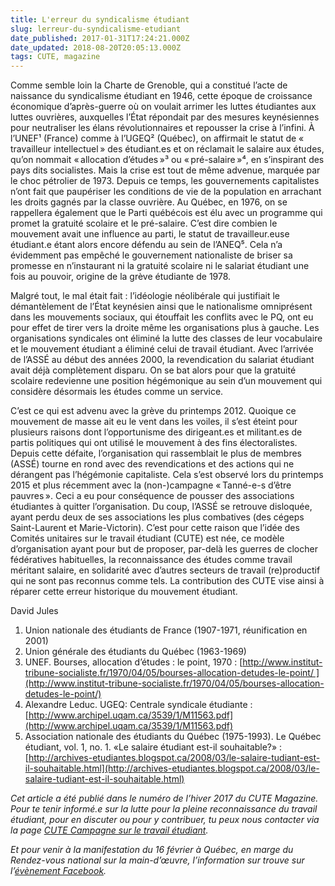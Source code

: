 ```yaml
---
title: L'erreur du syndicalisme étudiant
slug: lerreur-du-syndicalisme-etudiant
date_published: 2017-01-31T17:24:21.000Z
date_updated: 2018-08-20T20:05:13.000Z
tags: CUTE, magazine
---
```


Comme semble loin la Charte de Grenoble, qui a constitué l’acte de naissance du syndicalisme étudiant en 1946, cette époque de croissance économique d’après-guerre où on voulait arrimer les luttes étudiantes aux luttes ouvrières, auxquelles l’État répondait par des mesures keynésiennes pour neutraliser les élans révolutionnaires et repousser la crise à l’infini. À l’UNEF¹ (France) comme à l’UGEQ² (Québec), on affirmait le statut de « travailleur intellectuel » des étudiant.es et on réclamait le salaire aux études, qu’on nommait « allocation d’études »³ ou « pré-salaire »⁴, en s’inspirant des pays dits socialistes. Mais la crise est tout de même advenue, marquée par le choc pétrolier de 1973. Depuis ce temps, les gouvernements capitalistes n’ont fait que paupériser les conditions de vie de la population en arrachant les droits gagnés par la classe ouvrière. Au Québec, en 1976, on se rappellera également que le Parti québécois est élu avec un programme qui promet la gratuité scolaire et le pré-salaire. C’est dire combien le mouvement avait une influence au parti, le statut de travailleur.euse étudiant.e étant alors encore défendu au sein de l’ANEQ⁵. Cela n’a évidemment pas empêché le gouvernement nationaliste de briser sa promesse en n’instaurant ni la gratuité scolaire ni le salariat étudiant une fois au pouvoir, origine de la grève étudiante de 1978.

Malgré tout, le mal était fait : l’idéologie néolibérale qui justifiait le démantèlement de l’État keynésien ainsi que le nationalisme omniprésent dans les mouvements sociaux, qui étouffait les conflits avec le PQ, ont eu pour effet de tirer vers la droite même les organisations plus à gauche. Les organisations syndicales ont éliminé la lutte des classes de leur vocabulaire et le mouvement étudiant a éliminé celui de travail étudiant. Avec l’arrivée de l’ASSÉ au début des années 2000, la revendication du salariat étudiant avait déjà complètement disparu. On se bat alors pour que la gratuité scolaire redevienne une position hégémonique au sein d’un mouvement qui considère désormais les études comme un service.

C’est ce qui est advenu avec la grève du printemps 2012. Quoique ce mouvement de masse ait eu le vent dans les voiles, il s’est éteint pour plusieurs raisons dont l’opportunisme des dirigeant.es et militant.es de partis politiques qui ont utilisé le mouvement à des fins électoralistes. Depuis cette défaite, l’organisation qui rassemblait le plus de membres (ASSÉ) tourne en rond avec des revendications et des actions qui ne dérangent pas l’hégémonie capitaliste. Cela s’est observé lors du printemps 2015 et plus récemment avec la (non-)campagne « Tanné-e-s d’être pauvres ». Ceci a eu pour conséquence de pousser des associations étudiantes à quitter l’organisation. Du coup, l’ASSÉ se retrouve disloquée, ayant perdu deux de ses associations les plus combatives (des cégeps Saint-Laurent et Marie-Victorin). C’est pour cette raison que l’idée des Comités unitaires sur le travail étudiant (CUTE) est née, ce modèle d’organisation ayant pour but de proposer, par-delà les guerres de clocher fédératives habituelles, la reconnaissance des études comme travail méritant salaire, en solidarité avec d’autres secteurs de travail (re)productif qui ne sont pas reconnus comme tels. La contribution des CUTE vise ainsi à réparer cette erreur historique du mouvement étudiant.

David Jules

1. Union nationale des étudiants de France (1907-1971, réunification en 2001)
2. Union générale des étudiants du Québec (1963-1969)
3. UNEF. Bourses, allocation d’études : le point, 1970 : [http://www.institut-tribune-socialiste.fr/1970/04/05/bourses-allocation-detudes-le-point/ ](http://www.institut-tribune-socialiste.fr/1970/04/05/bourses-allocation-detudes-le-point/)
4. Alexandre Leduc. UGEQ: Centrale syndicale étudiante : [http://www.archipel.uqam.ca/3539/1/M11563.pdf](http://www.archipel.uqam.ca/3539/1/M11563.pdf)
5. Association nationale des étudiants du Québec (1975-1993). Le Québec étudiant, vol. 1, no. 1. «Le salaire étudiant est-il souhaitable?» : [http://archives-etudiantes.blogspot.ca/2008/03/le-salaire-tudiant-est-il-souhaitable.html](http://archives-etudiantes.blogspot.ca/2008/03/le-salaire-tudiant-est-il-souhaitable.html)

*Cet article a été publié dans le numéro de l’hiver 2017 du CUTE Magazine.*
*Pour te tenir informé.e sur la lutte pour la pleine reconnaissance du travail étudiant, pour en discuter ou pour y contribuer, tu peux nous contacter via la page [CUTE Campagne sur le travail étudiant](https://www.facebook.com/campagnetravailetudiant).*

*Et pour venir à la manifestation du 16 février à Québec, en marge du Rendez-vous national sur la main-d’œuvre, l’information sur trouve sur l’[évènement Facebook](https://www.facebook.com/events/396780237340198/).*
